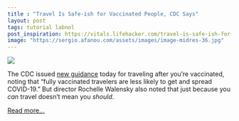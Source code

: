 ```yaml
---
title : "Travel Is Safe-ish for Vaccinated People, CDC Says"
layout: post
tags: tutorial labnol
post_inspiration: https://vitals.lifehacker.com/travel-is-safe-ish-for-vaccinated-people-cdc-says-1846607949
image: "https://sergio.afanou.com/assets/images/image-midres-36.jpg"
---
```


<img src="https://i.kinja-img.com/gawker-media/image/upload/s--L0tDVDTy--/c_fit,fl_progressive,q_80,w_636/v0raplmwl9anlhtr4mp9.jpg" /><p>The CDC issued <a href="https://www.cdc.gov/coronavirus/2019-ncov/travelers/travel-during-covid19.html" target="_blank" rel="noopener noreferrer">new guidance</a> today for traveling after you’re vaccinated, noting that “fully vaccinated travelers are less likely to get and spread COVID-19.” But director Rochelle Walensky also noted that just because you <em>can</em> travel doesn’t mean you <em>should</em>. </p><p><a href="https://vitals.lifehacker.com/travel-is-safe-ish-for-vaccinated-people-cdc-says-1846607949">Read more...</a></p>